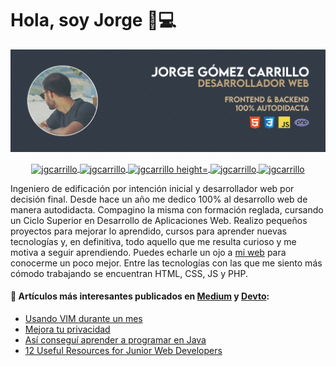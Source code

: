 # Hola, soy Jorge 👋💻

![Hola 👋, Soy Jorge Gómez, desarrollador web autodidacta 👨‍💻 de Murcia, Spain 🇪🇸](https://raw.githubusercontent.com/jgcarrillo/jgcarrillo/master/GithubProfile.jpg)

<p align="center">
  <a href="https://twitter.com/jgcarrillo_" target="_blank">
    <img align="center" src="https://cdn.jsdelivr.net/npm/simple-icons@3.0.1/icons/twitter.svg" alt="jgcarrillo" height="28px" width="28px" />
  </a>
  <a href="https://es.linkedin.com/in/jgcarrilloweb" target="_blank">
    <img align="center" src="https://cdn.jsdelivr.net/npm/simple-icons@3.0.1/icons/linkedin.svg" alt="jgcarrillo" height="28px" width="28px" />
  </a>
  <a href="https://medium.com/@jgcarrillo" target="_blank">
    <img align="center" src="https://cdn.jsdelivr.net/npm/simple-icons@3.0.1/icons/medium.svg" alt="jgcarrillo height="28px" width="28px" />
  </a>
  <a href="https://codepen.io/jgcarrillo/" target="_blank">
    <img align="center" src="https://cdn.jsdelivr.net/npm/simple-icons@3.0.1/icons/codepen.svg" alt="jgcarrillo" height="28px" width="28px" />
  </a>
  <a href="https://dev.to/jgcarrillo" target="_blank">
    <img align="center" src="https://cdn.jsdelivr.net/npm/simple-icons@3.0.1/icons/dev-dot-to.svg" alt="jgcarrillo" height="28px" width="28px" />
  </a>                                                                                                                                                                                                                                                                                
</p>

Ingeniero de edificación por intención inicial y desarrollador web por decisión final. Desde hace un año me dedico 100% al desarrollo web de manera autodidacta. Compagino la misma con formación reglada, cursando un Ciclo Superior en Desarrollo de Aplicaciones Web. Realizo pequeños proyectos para mejorar lo aprendido, cursos para aprender nuevas tecnologías y, en definitiva, todo aquello que me resulta curioso y me motiva a seguir aprendiendo. Puedes echarle un ojo a [mi web](https://jgcarrillo.com/) para conocerme un poco mejor. Entre las tecnologías con las que me siento más cómodo trabajando se encuentran HTML, CSS, JS y PHP.

#### 📝 Artículos más interesantes publicados en [Medium](https://medium.com/@jgcarrillo) y [Devto](https://dev.to/jgcarrillo):
- [Usando VIM durante un mes](https://medium.com/@jgcarrillo/us%C3%A9-vim-durante-un-mes-este-fue-el-resultado-atajos-vs-code-621074d6be3b)
- [Mejora tu privacidad](https://medium.com/@jgcarrillo/hoy-puede-ser-un-buen-d%C3%ADa-para-mejorar-tu-privacidad-11c8e62c3571)
- [Así conseguí aprender a programar en Java](https://medium.com/@jgcarrillo/as%C3%AD-consegu%C3%AD-aprender-a-programar-en-java-9b90538cfb4)
- [12 Useful Resources for Junior Web Developers](https://dev.to/jgcarrillo/8-useful-resources-for-junior-web-developers-12mp)
